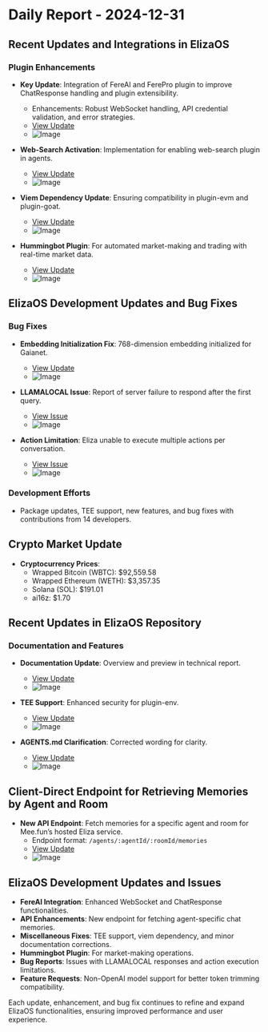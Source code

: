 # Daily Report - 2024-12-31

## Recent Updates and Integrations in ElizaOS

### Plugin Enhancements

- **Key Update**: Integration of FereAI and FerePro plugin to improve ChatResponse handling and plugin extensibility.

  - Enhancements: Robust WebSocket handling, API credential validation, and error strategies.
  - [View Update](https://github.com/elizaOS/eliza/pull/1566)
  - ![Image](https://opengraph.githubassets.com/1/elizaOS/eliza/pull/1566)

- **Web-Search Activation**: Implementation for enabling web-search plugin in agents.

  - [View Update](https://github.com/elizaOS/eliza/pull/1577)
  - ![Image](https://opengraph.githubassets.com/1/elizaOS/eliza/pull/1577)

- **Viem Dependency Update**: Ensuring compatibility in plugin-evm and plugin-goat.

  - [View Update](https://github.com/elizaOS/eliza/pull/1576)
  - ![Image](https://opengraph.githubassets.com/1/elizaOS/eliza/pull/1576)

- **Hummingbot Plugin**: For automated market-making and trading with real-time market data.
  - [View Update](https://github.com/elizaOS/eliza/pull/1570)
  - ![Image](https://opengraph.githubassets.com/1/elizaOS/eliza/pull/1570)

## ElizaOS Development Updates and Bug Fixes

### Bug Fixes

- **Embedding Initialization Fix**: 768-dimension embedding initialized for Gaianet.

  - [View Update](https://github.com/elizaOS/eliza/pull/1572)
  - ![Image](https://opengraph.githubassets.com/1/elizaOS/eliza/pull/1572)

- **LLAMALOCAL Issue**: Report of server failure to respond after the first query.

  - [View Issue](https://github.com/elizaOS/eliza/issues/1575)
  - ![Image](https://opengraph.githubassets.com/1/elizaOS/eliza/issues/1575)

- **Action Limitation**: Eliza unable to execute multiple actions per conversation.
  - [View Issue](https://github.com/elizaOS/eliza/issues/1569)
  - ![Image](https://opengraph.githubassets.com/1/elizaOS/eliza/issues/1569)

### Development Efforts

- Package updates, TEE support, new features, and bug fixes with contributions from 14 developers.

## Crypto Market Update

- **Cryptocurrency Prices**:
  - Wrapped Bitcoin (WBTC): $92,559.58
  - Wrapped Ethereum (WETH): $3,357.35
  - Solana (SOL): $191.01
  - ai16z: $1.70

## Recent Updates in ElizaOS Repository

### Documentation and Features

- **Documentation Update**: Overview and preview in technical report.

  - [View Update](https://github.com/elizaOS/eliza/pull/1574)
  - ![Image](https://opengraph.githubassets.com/1/elizaOS/eliza/pull/1574)

- **TEE Support**: Enhanced security for plugin-env.

  - [View Update](https://github.com/elizaOS/eliza/pull/1571)
  - ![Image](https://opengraph.githubassets.com/1/elizaOS/eliza/pull/1571)

- **AGENTS.md Clarification**: Corrected wording for clarity.
  - [View Update](https://github.com/elizaOS/eliza/pull/1579)
  - ![Image](https://opengraph.githubassets.com/1/elizaOS/eliza/pull/1579)

## Client-Direct Endpoint for Retrieving Memories by Agent and Room

- **New API Endpoint**: Fetch memories for a specific agent and room for Mee.fun’s hosted Eliza service.
  - Endpoint format: `/agents/:agentId/:roomId/memories`
  - [View Update](https://github.com/elizaOS/eliza/pull/1581)
  - ![Image](https://opengraph.githubassets.com/1/elizaOS/eliza/pull/1581)

## ElizaOS Development Updates and Issues

- **FereAI Integration**: Enhanced WebSocket and ChatResponse functionalities.
- **API Enhancements**: New endpoint for fetching agent-specific chat memories.
- **Miscellaneous Fixes**: TEE support, viem dependency, and minor documentation corrections.
- **Hummingbot Plugin**: For market-making operations.
- **Bug Reports**: Issues with LLAMALOCAL responses and action execution limitations.
- **Feature Requests**: Non-OpenAI model support for better token trimming compatibility.

Each update, enhancement, and bug fix continues to refine and expand ElizaOS functionalities, ensuring improved performance and user experience.
